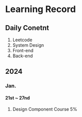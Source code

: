 # Learning Record

## Daily Conetnt

1. Leetcode
2. System Design
3. Front-end
4. Back-end



## 2024

### Jan.

#### 21st ~ 27nd

1. Design Component Course 5%